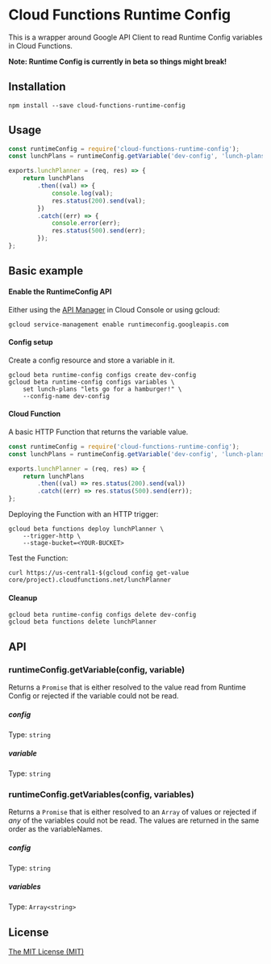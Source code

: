 # Cloud Functions Runtime Config

This is a wrapper around Google API Client to read Runtime Config variables in Cloud Functions.

**Note: Runtime Config is currently in beta so things might break!**

## Installation
```shell
npm install --save cloud-functions-runtime-config
```

## Usage
```javascript
const runtimeConfig = require('cloud-functions-runtime-config');
const lunchPlans = runtimeConfig.getVariable('dev-config', 'lunch-plans');

exports.lunchPlanner = (req, res) => {
    return lunchPlans
        .then((val) => {
            console.log(val);
            res.status(200).send(val);
        })
        .catch((err) => {
            console.error(err);
            res.status(500).send(err);
        });
};
```

## Basic example

#### Enable the RuntimeConfig API

Either using the [API Manager](https://console.cloud.google.com/apis/api/runtimeconfig.googleapis.com/overview) in Cloud Console or using gcloud:
```shell
gcloud service-management enable runtimeconfig.googleapis.com
```

#### Config setup

Create a config resource and store a variable in it.
```shell
gcloud beta runtime-config configs create dev-config
gcloud beta runtime-config configs variables \
    set lunch-plans "lets go for a hamburger!" \
    --config-name dev-config
```

#### Cloud Function

A basic HTTP Function that returns the variable value.
```javascript
const runtimeConfig = require('cloud-functions-runtime-config');
const lunchPlans = runtimeConfig.getVariable('dev-config', 'lunch-plans');

exports.lunchPlanner = (req, res) => {
    return lunchPlans
        .then((val) => res.status(200).send(val))
        .catch((err) => res.status(500).send(err));
};
```

Deploying the Function with an HTTP trigger:
```shell
gcloud beta functions deploy lunchPlanner \
    --trigger-http \
    --stage-bucket=<YOUR-BUCKET>
```

Test the Function:
```shell
curl https://us-central1-$(gcloud config get-value core/project).cloudfunctions.net/lunchPlanner
```

#### Cleanup
```shell
gcloud beta runtime-config configs delete dev-config
gcloud beta functions delete lunchPlanner
```

## API

### runtimeConfig.getVariable(config, variable)

Returns a `Promise` that is either resolved to the value read from Runtime Config or rejected if the variable could not be read.

##### config

Type: `string`

##### variable

Type: `string`

### runtimeConfig.getVariables(config, variables)

Returns a `Promise` that is either resolved to an `Array` of values or rejected if _any_ of the variables could not be read.
The values are returned in the same order as the variableNames.

##### config

Type: `string`

##### variables

Type: `Array<string>`

## License
[The MIT License (MIT)](/LICENSE)
